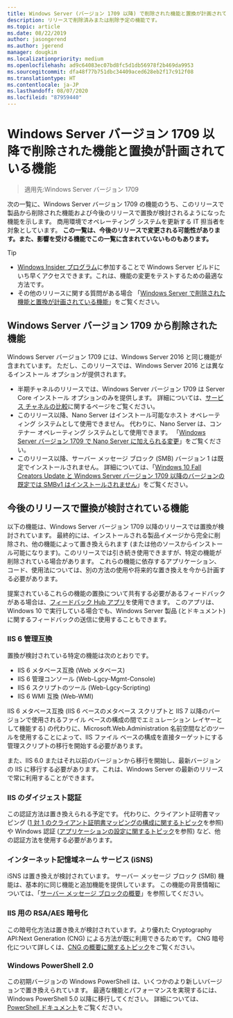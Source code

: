 ```yaml
---
title: Windows Server (バージョン 1709 以降) で削除された機能と置換が計画されている機能
description: リリースで削除済みまたは削除予定の機能です。
ms.topic: article
ms.date: 08/22/2019
author: jasongerend
ms.author: jgerend
manager: dougkim
ms.localizationpriority: medium
ms.openlocfilehash: ad9c64083ec07bd8fc5d1db56978f2b469da9953
ms.sourcegitcommit: dfa48f77b751dbc34409aced628eb2f17c912f08
ms.translationtype: HT
ms.contentlocale: ja-JP
ms.lasthandoff: 08/07/2020
ms.locfileid: "87959440"
---
```

# <a name="features-removed-or-planned-for-replacement-starting-with-windows-server-version-1709"></a>Windows Server バージョン 1709 以降で削除された機能と置換が計画されている機能

>適用先:Windows Server バージョン 1709

次の一覧に、Windows Server バージョン 1709 の機能のうち、このリリースで製品から削除された機能および今後のリリースで置換が検討されるようになった機能を示します。 商用環境でオペレーティング システムを更新する IT 担当者を対象としています。 **この一覧は、今後のリリースで変更される可能性があります。また、影響を受ける機能でこの一覧に含まれていないものもあります。**

> [!TIP]
> - [Windows Insider プログラム](https://insider.windows.com)に参加することで Windows Server ビルドにいち早くアクセスできます。これは、機能の変更をテストするための最適な方法です。
> - その他のリリースに関する質問がある場合 「[Windows Server で削除された機能と置換が計画されている機能](../get-started-19/removed-features.md)」をご覧ください。

## <a name="features-removed-from-windows-server-version-1709"></a>Windows Server バージョン 1709 から削除された機能

Windows Server バージョン 1709 には、Windows Server 2016 と同じ機能が含まれています。 ただし、このリリースでは、Windows Server 2016 とは異なるインストール オプションが提供されます。

- 半期チャネルのリリースでは、Windows Server バージョン 1709 は Server Core インストール オプションのみを提供します。 詳細については、[サービス チャネルの比較](../get-started-19/servicing-channels-19.md)に関するページをご覧ください。
- このリリース以降、Nano Server はインストール可能なホスト オペレーティング システムとして使用できません。 代わりに、Nano Server は、コンテナー オペレーティング システムとして使用できます。 「[Windows Server バージョン 1709 で Nano Server に加えられる変更](nano-in-semi-annual-channel.md)」をご覧ください。
- このリリース以降、サーバー メッセージ ブロック (SMB) バージョン 1 は既定でインストールされません。 詳細については、「[Windows 10 Fall Creators Update と Windows Server バージョン 1709 以降のバージョンの既定では SMBv1 はインストールされません](https://support.microsoft.com/help/4034314/smbv1-is-not-installed-by-default-in-windows)」をご覧ください。


## <a name="features-being-considered-for-replacement-starting-with-subsequent-releases"></a>今後のリリースで置換が検討されている機能

以下の機能は、Windows Server バージョン 1709 以降のリリースでは置換が検討されています。 最終的には、インストールされる製品イメージから完全に削除され、他の機能によって置き換えられます (または他のソースからインストール可能になります)。このリリースでは引き続き使用できますが、特定の機能が削除されている場合があります。 これらの機能に依存するアプリケーション、コード、使用法については、別の方法の使用や将来的な置き換えを今から計画する必要があります。

提案されているこれらの機能の置換について共有する必要があるフィードバックがある場合は、[フィードバック Hub アプリ](https://support.microsoft.com/help/4021566/windows-10-send-feedback-to-microsoft-with-feedback-hub-app)を使用できます。 このアプリは、Windows 10 で実行している場合でも、Windows Server 製品 (とドキュメント) に関するフィードバックの送信に使用することもできます。

### <a name="iis-6-management-compatibility"></a>IIS 6 管理互換
置換が検討されている特定の機能は次のとおりです。

- IIS 6 メタベース互換 (Web メタベース)
- IIS 6 管理コンソール (Web-Lgcy-Mgmt-Console)
- IIS 6 スクリプトのツール (Web-Lgcy-Scripting)
- IIS 6 WMI 互換 (Web-WMI)

IIS 6 メタベース互換 (IIS 6 ベースのメタベース スクリプトと IIS 7 以降のバージョンで使用されるファイル ベースの構成の間でエミュレーション レイヤーとして機能する) の代わりに、Microsoft.Web.Administration 名前空間などのツールを使用することによって、IIS ファイル ベースの構成を直接ターゲットにする管理スクリプトの移行を開始する必要があります。

また、IIS 6.0 またはそれ以前のバージョンから移行を開始し、最新バージョンの IIS に移行する必要があります。これは、Windows Server の最新のリリースで常に利用することができます。


### <a name="iis-digest-authentication"></a>IIS のダイジェスト認証
この認証方法は置き換えられる予定です。 代わりに、クライアント証明書マッピング ([1 対 1 のクライアント証明書マッピングの構成に関するトピック](/iis/manage/configuring-security/configuring-one-to-one-client-certificate-mappings)を参照) や Windows 認証 ([アプリケーションの設定に関するトピック](/iis-administration/configuration/appsettings.json)を参照) など、他の認証方法を使用する必要があります。

### <a name="internet-storage-name-service-isns"></a>インターネット記憶域ネーム サービス (iSNS)
iSNS は置き換えが検討されています。 サーバー メッセージ ブロック (SMB) 機能は、基本的に同じ機能と追加機能を提供しています。 この機能の背景情報については、「[サーバー メッセージ ブロックの概要](/previous-versions/windows/it-pro/windows-server-2012-R2-and-2012/hh831795(v=ws.11))」を参照してください。

### <a name="rsaaes-encryption-for-iis"></a>IIS 用の RSA/AES 暗号化
この暗号化方法は置き換えが検討されています。より優れた Cryptography API:Next Generation (CNG) による方法が既に利用できるためです。 CNG 暗号化について詳しくは、[CNG の概要に関するトピック](/windows/win32/seccng/about-cng)をご覧ください。

### <a name="windows-powershell-20"></a>Windows PowerShell 2.0
この初期バージョンの Windows PowerShell は、いくつかのより新しいバージョンで置き換えられています。 最適な機能とパフォーマンスを実現するには、Windows PowerShell 5.0 以降に移行してください。 詳細については、[PowerShell ドキュメント](/powershell/index?view=powershell-5.1)をご覧ください。
